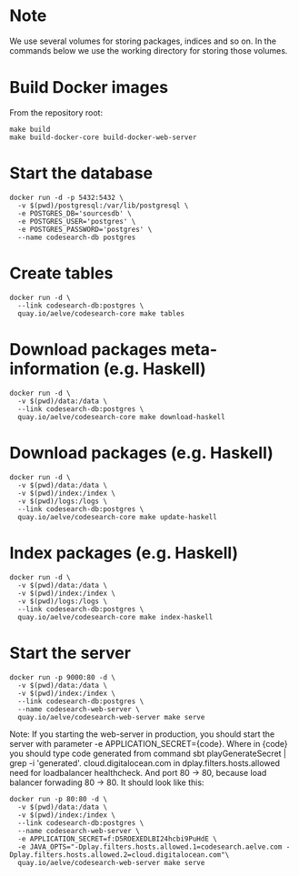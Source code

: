 # Note

We use several volumes for storing packages, indices and so on. In the
commands below we use the working directory for storing those volumes.

# Build Docker images

From the repository root:

```
make build
make build-docker-core build-docker-web-server
```

# Start the database

```
docker run -d -p 5432:5432 \
  -v $(pwd)/postgresql:/var/lib/postgresql \
  -e POSTGRES_DB='sourcesdb' \
  -e POSTGRES_USER='postgres' \
  -e POSTGRES_PASSWORD='postgres' \
  --name codesearch-db postgres
```

# Create tables

```
docker run -d \
  --link codesearch-db:postgres \
  quay.io/aelve/codesearch-core make tables
```

# Download packages meta-information (e.g. Haskell)

```
docker run -d \
  -v $(pwd)/data:/data \
  --link codesearch-db:postgres \
  quay.io/aelve/codesearch-core make download-haskell
```

# Download packages (e.g. Haskell)

```
docker run -d \
  -v $(pwd)/data:/data \
  -v $(pwd)/index:/index \
  -v $(pwd)/logs:/logs \
  --link codesearch-db:postgres \
  quay.io/aelve/codesearch-core make update-haskell
```
# Index packages (e.g. Haskell)

```
docker run -d \
  -v $(pwd)/data:/data \
  -v $(pwd)/index:/index \
  -v $(pwd)/logs:/logs \
  --link codesearch-db:postgres \
  quay.io/aelve/codesearch-core make index-haskell
```

# Start the server

```
docker run -p 9000:80 -d \
  -v $(pwd)/data:/data \
  -v $(pwd)/index:/index \
  --link codesearch-db:postgres \
  --name codesearch-web-server \
  quay.io/aelve/codesearch-web-server make serve
```
Note: If you starting the web-server in production, you should start the server with parameter -e APPLICATION_SECRET={code}. 
Where in {code} you should type code generated from command sbt playGenerateSecret | grep -i 'generated'. 
cloud.digitalocean.com in dplay.filters.hosts.allowed need for loadbalancer healthcheck.
And port 80 -> 80, because load balancer forwading 80 -> 80.
It should look like this:
```
docker run -p 80:80 -d \
  -v $(pwd)/data:/data \
  -v $(pwd)/index:/index \
  --link codesearch-db:postgres \
  --name codesearch-web-server \
  -e APPLICATION_SECRET=f:D5ROEXEDLBI24hcbi9PuHdE \
  -e JAVA_OPTS="-Dplay.filters.hosts.allowed.1=codesearch.aelve.com -Dplay.filters.hosts.allowed.2=cloud.digitalocean.com"\
  quay.io/aelve/codesearch-web-server make serve
```
